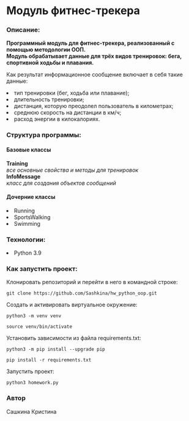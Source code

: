 # Модуль фитнес-трекера

### Описание:

**Программный модуль для фитнес-трекера, реализованный с помощью методологии ООП.  
Модуль обрабатывает данные для трёх видов тренировок: бега, спортивной ходьбы и плавания.**

Как результат информационное сообщение включает в себя такие данные:
<li> тип тренировки (бег, ходьба или плавание);
<li> длительность тренировки;
<li> дистанция, которую преодолел пользователь в километрах;
<li> среднюю скорость на дистанции в км/ч;
<li> расход энергии в килокалориях.

### Структура программы:

#### Базовые классы

**Training**  
*все основные свойства и методы для тренировок*  
**InfoMessage**  
*класс для создания объектов сообщений*

#### Дочерние классы

<li> Running
<li> SportsWalking
<li> Swimming


### Технологии:
<li> Python 3.9

### Как запустить проект:

Клонировать репозиторий и перейти в него в командной строке:

```
git clone https://github.com/Sashkina/hw_python_oop.git
```

Cоздать и активировать виртуальное окружение:

```
python3 -m venv venv
```

```
source venv/bin/activate
```

Установить зависимости из файла requirements.txt:

```
python3 -m pip install --upgrade pip
```

```
pip install -r requirements.txt
```

Запустить проект:

```
python3 homework.py
```
### Автор  
Сашкина Кристина
